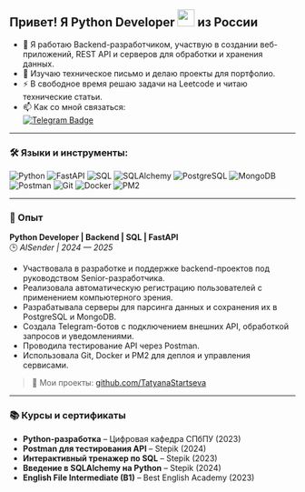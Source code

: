 ## Привет! Я Python Developer <img src="https://media.giphy.com/media/WUlplcMpOCEmTGBtBW/giphy.gif" width="30"> из России

- :telescope: Я работаю Backend-разработчиком, участвую в создании веб-приложений, REST API и серверов для обработки и хранения данных.
- :seedling: Изучаю техническое письмо и делаю проекты для портфолио.
- :zap: В свободное время решаю задачи на Leetcode и читаю технические статьи.
- :mailbox: Как со мной связаться:  
  [![Telegram Badge](https://img.shields.io/badge/Telegram-blue?style=flat&logo=Telegram&logoColor=white)](https://t.me/your_username)

---

### :hammer_and_wrench: Языки и инструменты:

![Python](https://img.shields.io/badge/Python-3776AB?style=for-the-badge&logo=python&logoColor=white)
![FastAPI](https://img.shields.io/badge/FastAPI-009688?style=for-the-badge&logo=fastapi&logoColor=white)
![SQL](https://img.shields.io/badge/SQL-4479A1?style=for-the-badge&logo=sqlite&logoColor=white)
![SQLAlchemy](https://img.shields.io/badge/SQLAlchemy-FF6F00?style=for-the-badge&logo=alchemy&logoColor=white)
![PostgreSQL](https://img.shields.io/badge/PostgreSQL-316192?style=for-the-badge&logo=postgresql&logoColor=white)
![MongoDB](https://img.shields.io/badge/MongoDB-4EA94B?style=for-the-badge&logo=mongodb&logoColor=white)
![Postman](https://img.shields.io/badge/Postman-FF6C37?style=for-the-badge&logo=postman&logoColor=white)
![Git](https://img.shields.io/badge/Git-F05032?style=for-the-badge&logo=git&logoColor=white)
![Docker](https://img.shields.io/badge/Docker-2496ED?style=for-the-badge&logo=docker&logoColor=white)
![PM2](https://img.shields.io/badge/PM2-2B037A?style=for-the-badge&logo=pm2&logoColor=white)

---

### :briefcase: Опыт

**Python Developer | Backend | SQL | FastAPI**  
🕒 *AISender | 2024 — 2025*

- Участвовала в разработке и поддержке backend-проектов под руководством Senior-разработчика.
- Реализовала автоматическую регистрацию пользователей с применением компьютерного зрения.
- Разрабатывала серверы для парсинга данных и сохранения их в PostgreSQL и MongoDB.
- Создала Telegram-ботов с подключением внешних API, обработкой запросов и уведомлениями.
- Проводила тестирование API через Postman.
- Использовала Git, Docker и PM2 для деплоя и управления сервисами.

> 📌 Мои проекты: [github.com/TatyanaStartseva](https://github.com/TatyanaStartseva)

---

### 📚 Курсы и сертификаты

- **Python-разработка** – Цифровая кафедра СПбПУ (2023)  
- **Postman для тестирования API** – Stepik (2024)  
- **Интерактивный тренажер по SQL** – Stepik (2023)  
- **Введение в SQLAlchemy на Python** – Stepik (2024)  
- **English File Intermediate (B1)** – Best English Academy (2023)


